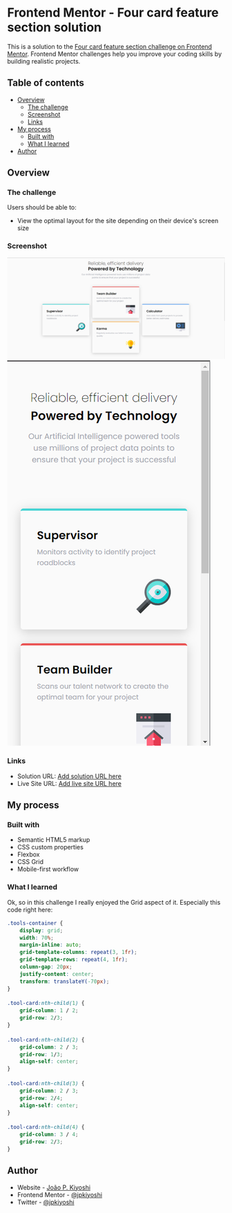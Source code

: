 # Frontend Mentor - Four card feature section solution

This is a solution to the [Four card feature section challenge on Frontend Mentor](https://www.frontendmentor.io/challenges/four-card-feature-section-weK1eFYK). Frontend Mentor challenges help you improve your coding skills by building realistic projects.

## Table of contents

-   [Overview](#overview)
    -   [The challenge](#the-challenge)
    -   [Screenshot](#screenshot)
    -   [Links](#links)
-   [My process](#my-process)
    -   [Built with](#built-with)
    -   [What I learned](#what-i-learned)
-   [Author](#author)

## Overview

### The challenge

Users should be able to:

-   View the optimal layout for the site depending on their device's screen size

### Screenshot

![](./screenshot-desktop.png)
![](./screenshot-mobile.png)

### Links

-   Solution URL: [Add solution URL here](https://your-solution-url.com)
-   Live Site URL: [Add live site URL here](https://your-live-site-url.com)

## My process

### Built with

-   Semantic HTML5 markup
-   CSS custom properties
-   Flexbox
-   CSS Grid
-   Mobile-first workflow

### What I learned

Ok, so in this challenge I really enjoyed the Grid aspect of it. Especially this code right here:

```css
.tools-container {
	display: grid;
	width: 70%;
	margin-inline: auto;
	grid-template-columns: repeat(3, 1fr);
	grid-template-rows: repeat(4, 1fr);
	column-gap: 20px;
	justify-content: center;
	transform: translateY(-70px);
}

.tool-card:nth-child(1) {
	grid-column: 1 / 2;
	grid-row: 2/3;
}

.tool-card:nth-child(2) {
	grid-column: 2 / 3;
	grid-row: 1/3;
	align-self: center;
}

.tool-card:nth-child(3) {
	grid-column: 2 / 3;
	grid-row: 2/4;
	align-self: center;
}

.tool-card:nth-child(4) {
	grid-column: 3 / 4;
	grid-row: 2/3;
}
```

## Author

-   Website - [João P. Kiyoshi](https://joaopkiyoshi.netlify.app/)
-   Frontend Mentor - [@jpkiyoshi](https://www.frontendmentor.io/profile/jpkiyoshi)
-   Twitter - [@jpkiyoshi](https://twitter.com/jpkiyoshi)
